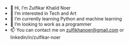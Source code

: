 - 👋 Hi, I’m Zulfikar Khalid Noer
- 👀 I’m interested in Tech and Art
- 🌱 I’m currently learning Python and machine learning
- 💞️ I’m looking to work as a programmer
- 📫 You can contact me on 
      zulfikhanoer@gmail.com or
      linkedin/in/zulfikar-noer

<!---
ZulfikarKN/ZulfikarKN is a ✨ special ✨ repository because its `README.md` (this file) appears on your GitHub profile.
You can click the Preview link to take a look at your changes.
--->
